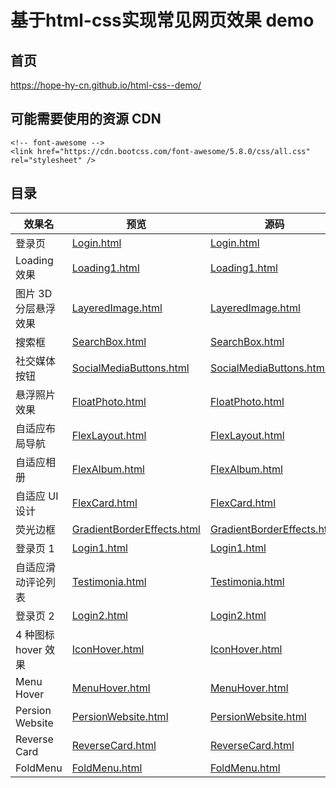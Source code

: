 # 基于html-css实现常见网页效果 demo

## 首页

https://hope-hy-cn.github.io/html-css--demo/

## 可能需要使用的资源 CDN

```
<!-- font-awesome -->
<link href="https://cdn.bootcss.com/font-awesome/5.8.0/css/all.css" rel="stylesheet" />
```

## 目录

| 效果名               | 预览                                                                                                      | 源码                                                                                                                   |
| -------------------- | --------------------------------------------------------------------------------------------------------- | ---------------------------------------------------------------------------------------------------------------------- |
| 登录页               | [Login.html](https://hope-hy-cn.github.io/html-css--demo/src/Login.html)                                 | [Login.html](https://github.com/hope-hy-cn/html-css--demo/blob/master/src/Login.html)                                 |
| Loading 效果         | [Loading1.html](https://hope-hy-cn.github.io/html-css--demo/src/Loading1.html)                           | [Loading1.html](https://github.com/hope-hy-cn/html-css--demo/blob/master/src/Loading1.html)                           |
| 图片 3D 分层悬浮效果 | [LayeredImage.html](https://hope-hy-cn.github.io/html-css--demo/src/LayeredImage.html)                   | [LayeredImage.html](https://github.com/hope-hy-cn/html-css--demo/blob/master/src/LayeredImage.html)                   |
| 搜索框               | [SearchBox.html](https://hope-hy-cn.github.io/html-css--demo/src/SearchBox.html)                         | [SearchBox.html](https://github.com/hope-hy-cn/html-css--demo/blob/master/src/SearchBox.html)                         |
| 社交媒体按钮         | [SocialMediaButtons.html](https://hope-hy-cn.github.io/html-css--demo/src/SocialMediaButtons.html)       | [SocialMediaButtons.html](https://github.com/hope-hy-cn/html-css--demo/blob/master/src/SocialMediaButtons.html)       |
| 悬浮照片效果         | [FloatPhoto.html](https://hope-hy-cn.github.io/html-css--demo/src/FloatPhoto.html)                       | [FloatPhoto.html](https://github.com/hope-hy-cn/html-css--demo/blob/master/src/FloatPhoto.html)                       |
| 自适应布局导航       | [FlexLayout.html](https://hope-hy-cn.github.io/html-css--demo/src/FlexLayout.html)                       | [FlexLayout.html](https://github.com/hope-hy-cn/html-css--demo/blob/master/src/FlexLayout.html)                       |
| 自适应相册           | [FlexAlbum.html](https://hope-hy-cn.github.io/html-css--demo/src/FlexAlbum.html)                         | [FlexAlbum.html](https://github.com/hope-hy-cn/html-css--demo/blob/master/src/FlexAlbum.html)                         |
| 自适应 UI 设计       | [FlexCard.html](https://hope-hy-cn.github.io/html-css--demo/src/FlexCard.html)                           | [FlexCard.html](https://github.com/hope-hy-cn/html-css--demo/blob/master/src/FlexCard.html)                           |
| 荧光边框             | [GradientBorderEffects.html](https://hope-hy-cn.github.io/html-css--demo/src/GradientBorderEffects.html) | [GradientBorderEffects.html](https://github.com/hope-hy-cn/html-css--demo/blob/master/src/GradientBorderEffects.html) |
| 登录页 1             | [Login1.html](https://hope-hy-cn.github.io/html-css--demo/src/Login1.html)                               | [Login1.html](https://github.com/hope-hy-cn/html-css--demo/blob/master/src/Login1.html)                               |
| 自适应滑动评论列表   | [Testimonia.html](https://hope-hy-cn.github.io/html-css--demo/src/Testimonia.html)                       | [Testimonia.html](https://github.com/hope-hy-cn/html-css--demo/blob/master/src/Testimonia.html)                       |
| 登录页 2             | [Login2.html](https://hope-hy-cn.github.io/html-css--demo/src/Login2.html)                               | [Login2.html](https://github.com/hope-hy-cn/html-css--demo/blob/master/src/Login2.html)                               |
| 4 种图标 hover 效果  | [IconHover.html](https://hope-hy-cn.github.io/html-css--demo/src/IconHover.html)                         | [IconHover.html](https://github.com/hope-hy-cn/html-css--demo/blob/master/src/IconHover.html)                         |
| Menu Hover           | [MenuHover.html](https://hope-hy-cn.github.io/html-css--demo/src/MenuHover.html)                         | [MenuHover.html](https://github.com/hope-hy-cn/html-css--demo/blob/master/src/MenuHover.html)                         |
| Persion Website      | [PersionWebsite.html](https://hope-hy-cn.github.io/html-css--demo/src/PersionWebsite.html)               | [PersionWebsite.html](https://github.com/hope-hy-cn/html-css--demo/blob/master/src/PersionWebsite.html)               |
| Reverse Card         | [ReverseCard.html](https://hope-hy-cn.github.io/html-css--demo/src/ReverseCard.html)                     | [ReverseCard.html](https://github.com/hope-hy-cn/html-css--demo/blob/master/src/ReverseCard.html)                     |
| FoldMenu             | [FoldMenu.html](https://hope-hy-cn.github.io/html-css--demo/src/FoldMenu.html)                           | [FoldMenu.html](https://github.com/hope-hy-cn/html-css--demo/blob/master/src/FoldMenu.html)                           |
